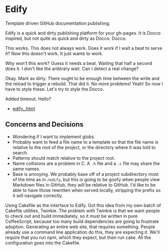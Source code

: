 # Edify

Template driven GitHub documentation publishing.

Edify is a quick and dirty publishing platform for your gh-pages. It is Docco
inspired, but not quite as quick and dirty as Docco. Docco.

This works. This does not always work. Does it work if I wait a beat to serve
it? Now this doesn't work. It just wants to work.

Why won't this work? Guess it needs a beat. Waiting that half a second does it.
I don't like the aribtrary wait. Can I detect a real change?

Okay. Mark as dirty. There ought to be enough time between the write and the
reload to trigger a rebuild. That did it. No more problems! Yeah! So now I have
to style these. Let's try to style the Docco.

Added timeout. Hello?

 * <a href="/edify/src/lib/edify_.html">edify\_.html</a>

## Concerns and Decisions

 * Wondering if I want to implement globs.
 * Probably want to feed a file name to a template so that the file name is
   relative to the root of the project, or the directory where it was told to
   search.
 * Patterns should match relative to the project root.
 * Name collisions are a problem in C. A `.h` file and a `.c` file may share the
   same names.
 * Base is annoying. We probably base off of a project subdirectory most of the
   time as in `/edify`, but this is going to be goofy when people view Markdown
   files in GitHub, they will be relative to GitHub. I'd like to be able to have
   those rewritten when served locally, stripping the prefix so it will navigate
   correctly.

Using Cakefile as the interface to Edify. Got this idea from my own batch of
Cakefile utilities, Twinkie. The problem with Twinkie is that we want people to
check out and build immediately, so it must be written in pure CoffeeScript,
because too many build dependencies are going to frustrate adoption.  Generating
an entire web site, that requires something.  People already use a command line
application do this, they are expecting it.  We'll require that you run npm,
which they expect, but then run cake. All the configuration goes into the
Cakefile.
